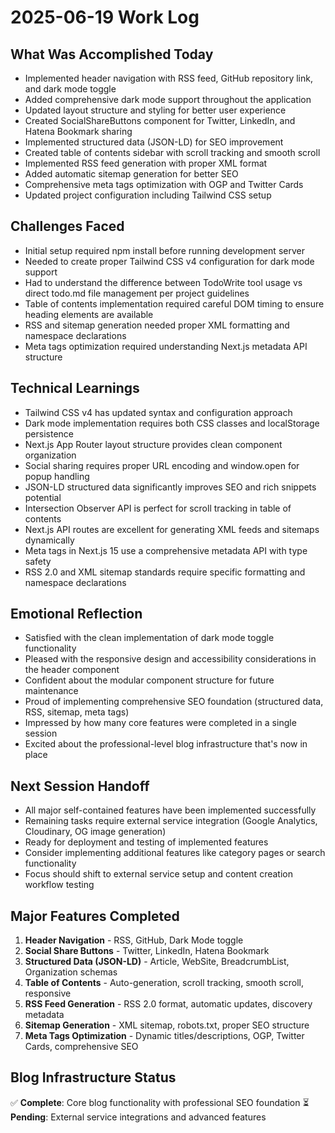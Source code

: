 # 2025-06-19 Work Log

## What Was Accomplished Today
- Implemented header navigation with RSS feed, GitHub repository link, and dark mode toggle
- Added comprehensive dark mode support throughout the application
- Updated layout structure and styling for better user experience
- Created SocialShareButtons component for Twitter, LinkedIn, and Hatena Bookmark sharing
- Implemented structured data (JSON-LD) for SEO improvement
- Created table of contents sidebar with scroll tracking and smooth scroll
- Implemented RSS feed generation with proper XML format
- Added automatic sitemap generation for better SEO
- Comprehensive meta tags optimization with OGP and Twitter Cards
- Updated project configuration including Tailwind CSS setup

## Challenges Faced
- Initial setup required npm install before running development server
- Needed to create proper Tailwind CSS v4 configuration for dark mode support
- Had to understand the difference between TodoWrite tool usage vs direct todo.md file management per project guidelines
- Table of contents implementation required careful DOM timing to ensure heading elements are available
- RSS and sitemap generation needed proper XML formatting and namespace declarations
- Meta tags optimization required understanding Next.js metadata API structure

## Technical Learnings
- Tailwind CSS v4 has updated syntax and configuration approach
- Dark mode implementation requires both CSS classes and localStorage persistence
- Next.js App Router layout structure provides clean component organization
- Social sharing requires proper URL encoding and window.open for popup handling
- JSON-LD structured data significantly improves SEO and rich snippets potential
- Intersection Observer API is perfect for scroll tracking in table of contents
- Next.js API routes are excellent for generating XML feeds and sitemaps dynamically
- Meta tags in Next.js 15 use a comprehensive metadata API with type safety
- RSS 2.0 and XML sitemap standards require specific formatting and namespace declarations

## Emotional Reflection
- Satisfied with the clean implementation of dark mode toggle functionality
- Pleased with the responsive design and accessibility considerations in the header component
- Confident about the modular component structure for future maintenance
- Proud of implementing comprehensive SEO foundation (structured data, RSS, sitemap, meta tags)
- Impressed by how many core features were completed in a single session
- Excited about the professional-level blog infrastructure that's now in place

## Next Session Handoff
- All major self-contained features have been implemented successfully
- Remaining tasks require external service integration (Google Analytics, Cloudinary, OG image generation)
- Ready for deployment and testing of implemented features
- Consider implementing additional features like category pages or search functionality
- Focus should shift to external service setup and content creation workflow testing

## Major Features Completed
1. **Header Navigation** - RSS, GitHub, Dark Mode toggle
2. **Social Share Buttons** - Twitter, LinkedIn, Hatena Bookmark
3. **Structured Data (JSON-LD)** - Article, WebSite, BreadcrumbList, Organization schemas
4. **Table of Contents** - Auto-generation, scroll tracking, smooth scroll, responsive
5. **RSS Feed Generation** - RSS 2.0 format, automatic updates, discovery metadata
6. **Sitemap Generation** - XML sitemap, robots.txt, proper SEO structure
7. **Meta Tags Optimization** - Dynamic titles/descriptions, OGP, Twitter Cards, comprehensive SEO

## Blog Infrastructure Status
✅ **Complete**: Core blog functionality with professional SEO foundation
⏳ **Pending**: External service integrations and advanced features